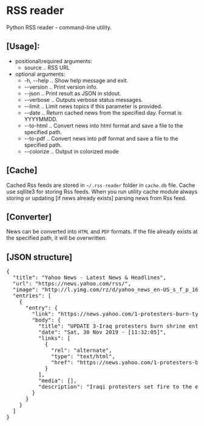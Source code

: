 # RSS reader

Python RSS reader - command-line utility.

## [Usage]:
  * positional\required arguments:
    * source .. RSS URL
  * optional arguments:
    * -h, --help .. Show help message and exit.
    * --version  .. Print version info.
    * --json     .. Print result as JSON in stdout.
    * --verbose  .. Outputs verbose status messages.
    * --limit    .. Limit news topics if this parameter is provided.
    * --date     .. Return cached news from the specified day. Format is YYYYMMDD.
    * --to-html  .. Convert news into html format and save a file to the specified path.
    * --to-pdf   .. Convert news into pdf format and save a file to the specified path.
    * --colorize .. Output in colorized mode
 
 ## [Cache]
   Cached Rss feeds are stored in `~/.rss-reader` folder in `cache.db` file. Cache use sqllite3 for storing Rss feeds.
   When you run utility cache module always storing or updating [if news already exists] parsing news from Rss feed.

## [Converter]
   News can be converted into `HTML` and `PDF` formats. If the file already exists at the specified path, it will be overwritten.

 
 ## [JSON structure]
<pre>
{
  "title": "Yahoo News - Latest News & Headlines",
  "url": "https://news.yahoo.com/rss/",
  "image": "http://l.yimg.com/rz/d/yahoo_news_en-US_s_f_p_168x21_news.png",
  "entries": [
    {
      "entry": {
        "link": "https://news.yahoo.com/1-protesters-burn-tyres-southern-113205795.html",
        "body": {
          "title": "UPDATE 3-Iraq protesters burn shrine entrance in holy city, PM quitting 'not enough'",
          "date": "Sat, 30 Nov 2019 - [11:32:05]",
          "links": [
            {
              "rel": "alternate",
              "type": "text/html",
              "href": "https://news.yahoo.com/1-protesters-burn-tyres-southern-113205795.html"
            }
          ],
          "media": [],
          "description": "Iraqi protesters set fire to the entrance of a shrine in the southern holy city of Najaf on Saturday and security forces fired tear gas to disperse them, police and a demonstrator at the scene said, risking more bloodshed after a rare day of calm.  The demonstrator sent a video to Reuters of a doorway to the Hakim shrine blazing as protesters cheered and filmed it on their mobile phones.  The incident took place during one of the bloodiest weeks of Iraq\u2019s anti-government unrest, which erupted last month."
        }
      }
    }
  ]
}

</pre>
